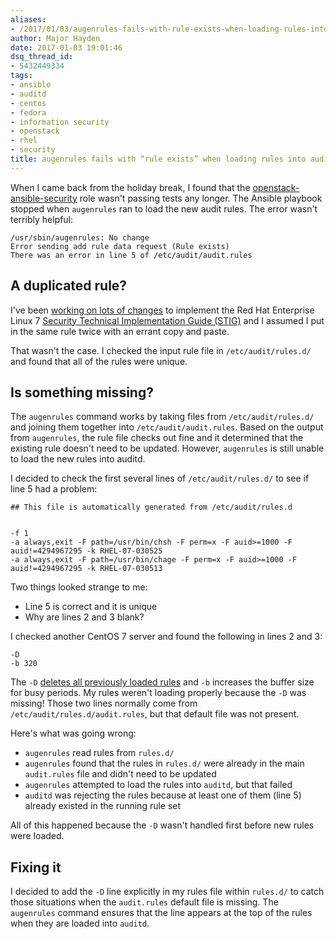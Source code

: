 ```yaml
---
aliases:
- /2017/01/03/augenrules-fails-with-rule-exists-when-loading-rules-into-auditd/
author: Major Hayden
date: 2017-01-03 19:01:46
dsq_thread_id:
- 5432449334
tags:
- ansible
- auditd
- centos
- fedora
- information security
- openstack
- rhel
- security
title: augenrules fails with “rule exists” when loading rules into auditd
---
```


When I came back from the holiday break, I found that the [openstack-ansible-security][1] role wasn't passing tests any longer. The Ansible playbook stopped when `augenrules` ran to load the new audit rules. The error wasn't terribly helpful:

```
/usr/sbin/augenrules: No change
Error sending add rule data request (Rule exists)
There was an error in line 5 of /etc/audit/audit.rules
```


## A duplicated rule?

I've been [working on lots of changes][2] to implement the Red Hat Enterprise Linux 7 [Security Technical Implementation Guide (STIG)][3] and I assumed I put in the same rule twice with an errant copy and paste.

That wasn't the case. I checked the input rule file in `/etc/audit/rules.d/` and found that all of the rules were unique.

## Is something missing?

The `augenrules` command works by taking files from `/etc/audit/rules.d/` and joining them together into `/etc/audit/audit.rules`. Based on the output from `augenrules`, the rule file checks out fine and it determined that the existing rule doesn't need to be updated. However, `augenrules` is still unable to load the new rules into auditd.

I decided to check the first several lines of `/etc/audit/rules.d/` to see if line 5 had a problem:

```
## This file is automatically generated from /etc/audit/rules.d


-f 1
-a always,exit -F path=/usr/bin/chsh -F perm=x -F auid>=1000 -F auid!=4294967295 -k RHEL-07-030525
-a always,exit -F path=/usr/bin/chage -F perm=x -F auid>=1000 -F auid!=4294967295 -k RHEL-07-030513
```


Two things looked strange to me:

  * Line 5 is correct and it is unique
  * Why are lines 2 and 3 blank?

I checked another CentOS 7 server and found the following in lines 2 and 3:

```
-D
-b 320
```


The `-D` [deletes all previously loaded rules][4] and `-b` increases the buffer size for busy periods. My rules weren't loading properly because the `-D` was missing! Those two lines normally come from `/etc/audit/rules.d/audit.rules`, but that default file was not present.

Here's what was going wrong:

  * `augenrules` read rules from `rules.d/`
  * `augenrules` found that the rules in `rules.d/` were already in the main `audit.rules` file and didn't need to be updated
  * `augenrules` attempted to load the rules into `auditd`, but that failed
  * `auditd` was rejecting the rules because at least one of them (line 5) already existed in the running rule set

All of this happened because the `-D` wasn't handled first before new rules were loaded.

## Fixing it

I decided to add the `-D` line explicitly in my rules file within `rules.d/` to catch those situations when the `audit.rules` default file is missing. The `augenrules` command ensures that the line appears at the top of the rules when they are loaded into `auditd`.

 [1]: https://github.com/openstack/openstack-ansible-security
 [2]: http://specs.openstack.org/openstack/openstack-ansible-specs/specs/newton/security-rhel7-stig.html
 [3]: https://public.cyber.mil/stigs/
 [4]: https://access.redhat.com/documentation/en-US/Red_Hat_Enterprise_Linux/6/html/Security_Guide/sec-Defining_Audit_Rules_and_Controls.html